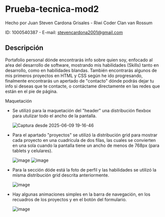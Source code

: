 # Prueba-tecnica-mod2

Hecho por Juan Steven Cardona Grisales - Riwi Coder Clan van Rossum

ID: 1000540387 - E-mail: stevencardona2001@gmail.com

## Descripción

Portafolio personal dónde encontrarás info sobre quien soy, enfocado al aŕea del desarrollo de software, mostrando mis habilidades (Skills) tanto en desarrollo, como en habilidades blandas. También encontrarás algunos de mis primeros proyectos en HTML y CSS según he ido progresando, finalmente encontrarás un apertado de "contacto" dónde podrás dejar tu info si deseas que te contacte, o contáctame directamente en las redes que están en el pie de página.

Maquetación

- Se utilizó para la maquetación del "header" una distribución flexbox para utulizar todo el ancho de la pantalla.

  ![Captura desde 2025-06-09 19-16-46](https://github.com/user-attachments/assets/7e06bb17-512b-47e0-9f40-03c92b3097a0)

- Para el apartado "proyectos" se utilizó la distribución grid para mostrar cada proyecto en una cuadrícula de dos filas, las cuales se convierten en una sola cuando la pantalla tiene un ancho de menos de 768px (para tablets y celulares).

  ![image](https://github.com/user-attachments/assets/06750f2b-076d-441c-81e5-1aec15d7b1b0)
  ![image](https://github.com/user-attachments/assets/6311bfc6-5ee4-4671-980f-ab3b16cf7314)

- Para la sección dóde está la foto de perfil y las habilidades se utilizó la misma distribución grid descrita anteriormente.

  ![image](https://github.com/user-attachments/assets/862362c4-e488-420e-8670-54bb019fb84b)

- Hay algunas animaciones simples en la barra de navegación, en los recuadros de los proyectos y en el botón del formulario.

  ![image](https://github.com/user-attachments/assets/ac35c7aa-8823-47a4-afcf-b90ef894f3a4)


